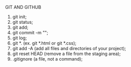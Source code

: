 GIT AND GITHUB 

1) git init;
2) git status;
3) git add;
4) git commit -m "";
5) git log;
6) git *.<file extention> (ex. git *.html or git *.css);
7) git add -A (add all files and directories of your project);
8) git reset HEAD <filename> (remove a file from the staging area);
9) .gitignore (a file, not a command);
